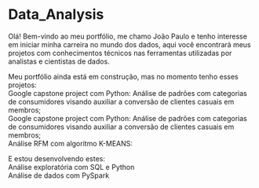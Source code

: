 # Data_Analysis   
Olá! Bem-vindo ao meu portfólio, me chamo João Paulo e tenho interesse em iniciar minha carreira no mundo dos dados, aqui você encontrará meus projetos com conhecimentos técnicos nas ferramentas utilizadas por analistas e cientistas de dados.   
    
Meu portfólio ainda está em construção, mas no momento tenho esses projetos:     
Google capstone project com Python: Análise de padrões com categorias de consumidores visando auxiliar a conversão de clientes casuais em membros;   
Google capstone project com Python: Análise de padrões com categorias de consumidores visando auxiliar a conversão de clientes casuais em membros;    
Análise RFM com algoritmo K-MEANS:    

E estou desenvolvendo estes:    
Análise exploratória com SQL e Python    
Análise de dados com PySpark    
